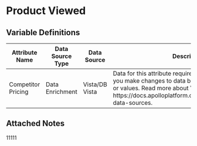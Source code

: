 # Product Viewed

### 

## Variable Definitions

|Attribute Name|Data Source Type|Data Source|Description|
| --- | --- | --- | --- |
|Competitor Pricing|Data Enrichment|Vista/DB Vista|Data for this attribute requires VISTA rules, which let you make changes to data based on defined segments or values. Read more about Vista Rules here: https:\/\/docs.apolloplatform.com\/en\/articles\/5481690-data-sources.|

## Attached Notes

<p>11111</p>
